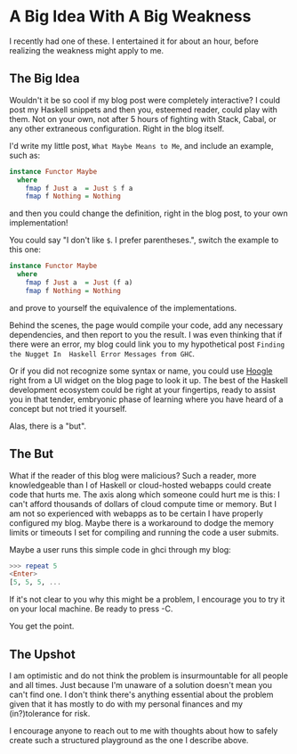# A Big Idea With A Big Weakness

I recently had one of these. I entertained it for about an hour, before realizing the weakness might apply to me.

## The Big Idea

Wouldn't it be so cool if my blog post were completely interactive? I could post my Haskell snippets and then you, esteemed reader, could play with them. Not on your own, not after 5 hours of fighting with Stack, Cabal, or any other extraneous configuration. Right in the blog itself.

I'd write my little post, `What Maybe Means to Me`, and include an example, such as:

```haskell
instance Functor Maybe
  where
    fmap f Just a  = Just $ f a
    fmap f Nothing = Nothing
```

and then you could change the definition, right in the blog post, to your own implementation!

You could say "I don't like `$`. I prefer parentheses.", switch the example to this one:

```haskell
instance Functor Maybe
  where
    fmap f Just a  = Just (f a)
    fmap f Nothing = Nothing
```

and prove to yourself the equivalence of the implementations.

Behind the scenes, the page would compile your code, add any necessary dependencies, and then report to you the result. I was even thinking that if there were an error, my blog could link you to my hypothetical post `Finding the Nugget In  Haskell Error Messages from GHC`.

Or if you did not recognize some syntax or name, you could use [Hoogle](https://hoogle.haskell.org/) right from a UI widget on the blog page to look it up. The best of the Haskell development ecosystem could be right at your fingertips, ready to assist you in that tender, embryonic phase of learning where you have heard of a concept but not tried it yourself.

Alas, there is a "but".

## The But

What if the reader of this blog were malicious? Such a reader, more knowledgeable than I of Haskell or cloud-hosted webapps could create code that hurts me. The axis along which someone could hurt me is this: I can't afford thousands of dollars of cloud compute time or memory. But I am not so experienced with webapps as to be certain I have properly configured my blog. Maybe there is a workaround to dodge the memory limits or timeouts I set for compiling and running the code a user submits.

Maybe a user runs this simple code in ghci through my blog:

```haskell
>>> repeat 5
<Enter>
[5, 5, 5, ...
```

If it's not clear to you why this might be a problem, I encourage you to try it on your local machine. Be ready to press <Ctrl>-C.

You get the point.

## The Upshot

I am optimistic and do not think the problem is insurmountable for all people and all times. Just because I'm unaware of a solution doesn't mean you can't find one. I don't think there's anything essential about the problem given that it has mostly to do with my personal finances and my (in?)tolerance for risk.

I encourage anyone to reach out to me with thoughts about how to safely create such a structured playground as the one I describe above. 
